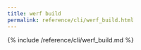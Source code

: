```yaml
---
title: werf build
permalink: reference/cli/werf_build.html
---
```


{% include /reference/cli/werf_build.md %}

